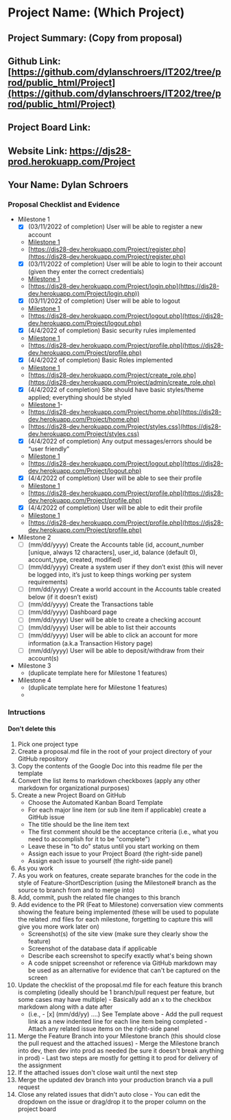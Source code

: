 # Project Name: (Which Project)
## Project Summary: (Copy from proposal)
## Github Link: [https://github.com/dylanschroers/IT202/tree/prod/public_html/Project](https://github.com/dylanschroers/IT202/tree/prod/public_html/Project)
## Project Board Link: 
## Website Link: https://djs28-prod.herokuapp.com/Project
## Your Name: Dylan Schroers

<!-- Line item / Feature template (use this for each bullet point) -- DO NOT DELETE THIS SECTION


- [ ] \(mm/dd/yyyy of completion) Feature Title (from the proposal bullet point, if it's a sub-point indent it properly)
  -  Link to related .md file: [Link Name](link url)

 End Line item / Feature Template -- DO NOT DELETE THIS SECTION --> 
 
 
### Proposal Checklist and Evidence

- Milestone 1
    - [x] \(03/11/2022 of completion) User will be able to register a new account
    -  [Milestone 1](https://github.com/dylanschroers/IT202/blob/Milestone1/public_html/Project/milestone1.md)
    -  [https://djs28-dev.herokuapp.com/Project/register.php](https://djs28-dev.herokuapp.com/Project/register.php)
    - [x] \(03/11/2022 of completion) User will be able to login to their account (given they enter the correct credentials)
    -  [Milestone 1](https://github.com/dylanschroers/IT202/blob/Milestone1/public_html/Project/milestone1.md)
    -  [https://djs28-dev.herokuapp.com/Project/login.php](https://djs28-dev.herokuapp.com/Project/login.php))
    - [x] \(03/11/2022 of completion) User will be able to logout
    -  [Milestone 1](https://github.com/dylanschroers/IT202/blob/Milestone1/public_html/Project/milestone1.md)
    -  [https://djs28-dev.herokuapp.com/Project/logout.php](https://djs28-dev.herokuapp.com/Project/logout.php)
    - [x] \(4/4/2022 of completion) Basic security rules implemented
    -  [Milestone 1](https://github.com/dylanschroers/IT202/blob/Milestone1/public_html/Project/milestone1.md)
    -  [https://djs28-dev.herokuapp.com/Project/profile.php](https://djs28-dev.herokuapp.com/Project/profile.php)
    - [x] \(4/4/2022 of completion) Basic Roles implemented
    -  [Milestone 1](https://github.com/dylanschroers/IT202/blob/Milestone1/public_html/Project/milestone1.md)
    -  [https://djs28-dev.herokuapp.com/Project/create_role.php](https://djs28-dev.herokuapp.com/Project/admin/create_role.php)
    - [x] \(4/4/2022 of completion) Site should have basic styles/theme applied; everything should be styled
    -  [Milestone 1](https://github.com/dylanschroers/IT202/blob/Milestone1/public_html/Project/milestone1.md)-  
    -  [https://djs28-dev.herokuapp.com/Project/home.php](https://djs28-dev.herokuapp.com/Project/home.php)
    -  [https://djs28-dev.herokuapp.com/Project/styles.css](https://djs28-dev.herokuapp.com/Project/styles.css)
    - [x] \(4/4/2022 of completion) Any output messages/errors should be “user friendly”
    -  [Milestone 1](https://github.com/dylanschroers/IT202/blob/Milestone1/public_html/Project/milestone1.md)
    -  [https://djs28-dev.herokuapp.com/Project/logout.php](https://djs28-dev.herokuapp.com/Project/logout.php)
    - [x] \(4/4/2022 of completion) User will be able to see their profile
    -  [Milestone 1](https://github.com/dylanschroers/IT202/blob/Milestone1/public_html/Project/milestone1.md)
    -  [https://djs28-dev.herokuapp.com/Project/profile.php](https://djs28-dev.herokuapp.com/Project/profile.php)
    - [x] \(4/4/2022 of completion) User will be able to edit their profile
    -  [Milestone 1](https://github.com/dylanschroers/IT202/blob/Milestone1/public_html/Project/milestone1.md)
    -  [https://djs28-dev.herokuapp.com/Project/profile.php](https://djs28-dev.herokuapp.com/Project/profile.php)
- Milestone 2
  - [ ] \(mm/dd/yyyy) Create the Accounts table (id, account_number [unique, always 12 characters], user_id, balance (default 0), account_type, created, modified)
  - [ ] \(mm/dd/yyyy) Create a system user if they don’t exist (this will never be logged into, it’s just to keep things working per system requirements)
  - [ ] \(mm/dd/yyyy) Create a world account in the Accounts table created below (if it doesn’t exist)
  - [ ] \(mm/dd/yyyy) Create the Transactions table
  - [ ] \(mm/dd/yyyy) Dashboard page
  - [ ] \(mm/dd/yyyy) User will be able to create a checking account
  - [ ] \(mm/dd/yyyy) User will be able to list their accounts
  - [ ] \(mm/dd/yyyy) User will be able to click an account for more information (a.k.a Transaction History page)
  - [ ] \(mm/dd/yyyy) User will be able to deposit/withdraw from their account(s)
- Milestone 3
  - (duplicate template here for Milestone 1 features)
- Milestone 4
  - (duplicate template here for Milestone 1 features)
  - 
### Intructions
#### Don't delete this
1. Pick one project type
2. Create a proposal.md file in the root of your project directory of your GitHub repository
3. Copy the contents of the Google Doc into this readme file per the template
4. Convert the list items to markdown checkboxes (apply any other markdown for organizational purposes)
5. Create a new Project Board on GitHub
   - Choose the Automated Kanban Board Template
   - For each major line item (or sub line item if applicable) create a GitHub issue
   - The title should be the line item text
   - The first comment should be the acceptance criteria (i.e., what you need to accomplish for it to be "complete")
   - Leave these in "to do" status until you start working on them
   - Assign each issue to your Project Board (the right-side panel)
   - Assign each issue to yourself (the right-side panel)
6. As you work
  1. As you work on features, create separate branches for the code in the style of Feature-ShortDescription (using the Milestone# branch as the source to branch from and to merge into)
  2. Add, commit, push the related file changes to this branch
  3. Add evidence to the PR (Feat to Milestone) conversation view comments showing the feature being implemented (these will be used to populate the related .md files for each milestone, forgetting to capture this will give you more work later on)
     - Screenshot(s) of the site view (make sure they clearly show the feature)
     - Screenshot of the database data if applicable
     - Describe each screenshot to specify exactly what's being shown
     - A code snippet screenshot or reference via GitHub markdown may be used as an alternative for evidence that can't be captured on the screen
  4. Update the checklist of the proposal.md file for each feature this branch is completing (ideally should be 1 branch/pull request per feature, but some cases may have multiple)
    - Basically add an x to the checkbox markdown along with a date after
      - (i.e.,   - [x] (mm/dd/yy) ....) See Template above
    - Add the pull request link as a new indented line for each line item being completed
    - Attach any related issue items on the right-side panel
  5. Merge the Feature Branch into your Milestone branch (this should close the pull request and the attached issues)
    - Merge the Milestone branch into dev, then dev into prod as needed (be sure it doesn't break anything in prod)
    - Last two steps are mostly for getting it to prod for delivery of the assignment 
  7. If the attached issues don't close wait until the next step
  8. Merge the updated dev branch into your production branch via a pull request
  9. Close any related issues that didn't auto close
    - You can edit the dropdown on the issue or drag/drop it to the proper column on the project board